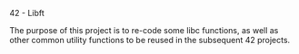 42 - Libft



The purpose of this project is to re-code some libc functions, as well as other common utility functions to be reused in the subsequent 42 projects.
